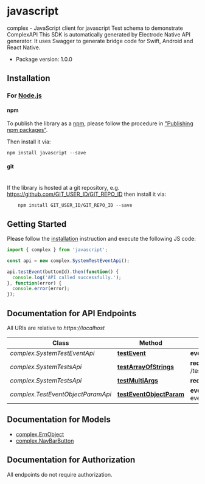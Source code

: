 # javascript

complex - JavaScript client for javascript
Test schema to demonstrate ComplexAPI
This SDK is automatically generated by Electrode Native API generator.
It uses Swagger to generate bridge code for Swift, Android and React Native.


- Package version: 1.0.0


## Installation

### For [Node.js](https://nodejs.org/)

#### npm

To publish the library as a [npm](https://www.npmjs.com/),
please follow the procedure in ["Publishing npm packages"](https://docs.npmjs.com/getting-started/publishing-npm-packages).

Then install it via:

```shell
npm install javascript --save
```

#### git
#
If the library is hosted at a git repository, e.g.
https://github.com/GIT_USER_ID/GIT_REPO_ID
then install it via:

```shell
    npm install GIT_USER_ID/GIT_REPO_ID --save
```

## Getting Started

Please follow the [installation](#installation) instruction and execute the following JS code:

```javascript
import { complex } from 'javascript';

const api = new complex.SystemTestEventApi();

api.testEvent(buttonId).then(function() {
  console.log('API called successfully.');
}, function(error) {
  console.error(error);
});
```

## Documentation for API Endpoints

All URIs are relative to *https://localhost*

Class | Method |request type | Description
------------ | ------------- | ------------- | -------------
*complex.SystemTestEventApi* | [**testEvent**](docs/SystemTestEventApi.md#testEvent) | **event** event/testEvent |
*complex.SystemTestsApi* | [**testArrayOfStrings**](docs/SystemTestsApi.md#testArrayOfStrings) | **request** /testArrayOfStrings |
*complex.SystemTestsApi* | [**testMultiArgs**](docs/SystemTestsApi.md#testMultiArgs) | **request** /testMultiArgs |
*complex.TestEventObjectParamApi* | [**testEventObjectParam**](docs/TestEventObjectParamApi.md#testEventObjectParam) | **event** event/testObjectParam |

## Documentation for Models
 - [complex.ErnObject](docs/ErnObject.md)
 - [complex.NavBarButton](docs/NavBarButton.md)

## Documentation for Authorization

All endpoints do not require authorization.
